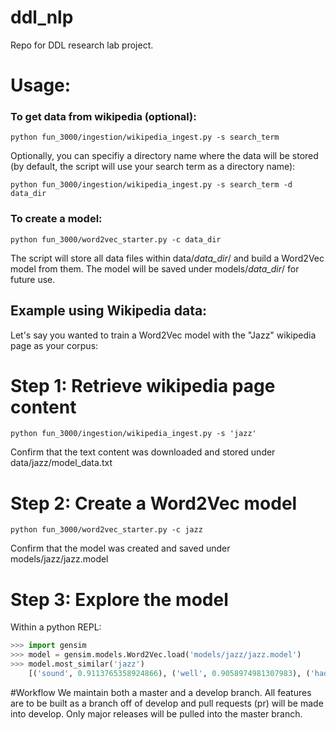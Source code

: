 # ddl_nlp
Repo for DDL research lab project.

# Usage:

### To get data from wikipedia (optional):


```
python fun_3000/ingestion/wikipedia_ingest.py -s search_term
```

Optionally, you can specifiy a directory name where the data will be stored (by default, the script will use your search term as a directory name):

```
python fun_3000/ingestion/wikipedia_ingest.py -s search_term -d data_dir
```

### To create a model:


```
python fun_3000/word2vec_starter.py -c data_dir
```

The script will store all data files within data/*data_dir*/ and build a Word2Vec model from them.
The model will be saved under models/*data_dir*/ for future use.

## Example using Wikipedia data:

Let's say you wanted to train a Word2Vec model with the "Jazz" wikipedia page as your corpus:

# Step 1: Retrieve wikipedia page content

```
python fun_3000/ingestion/wikipedia_ingest.py -s 'jazz'
```

Confirm that the text content was downloaded and stored under data/jazz/model_data.txt

# Step 2: Create a Word2Vec model

```
python fun_3000/word2vec_starter.py -c jazz
```
Confirm that the model was created and saved under models/jazz/jazz.model

# Step 3: Explore the model

Within a python REPL:

```python
>>> import gensim
>>> model = gensim.models.Word2Vec.load('models/jazz/jazz.model')
>>> model.most_similar('jazz')
    [('sound', 0.9113765358924866), ('well', 0.9058974981307983), ('had', 0.9046300649642944), ('bass', 0.9037381410598755), ('In', 0.9003950953483582), ('blues', 0.9001777768135071), ('on', 0.8995728492736816), ('at', 0.8993135690689087), ('rather', 0.8992522954940796), ('such', 0.8990519046783447)]
```

#Workflow
We maintain both a master and a develop branch.  All features are to be built as a branch off of develop and pull requests (pr) will be made into develop.  Only major releases will be pulled into the master branch.
